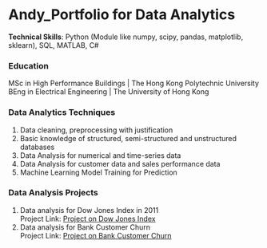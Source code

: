 # Andy_Portfolio for Data Analytics
**Technical Skills**: Python (Module like numpy, scipy, pandas, matplotlib, sklearn), SQL, MATLAB, C# <br/>

### Education
MSc in High Performance Buildings | The Hong Kong Polytechnic University <br/>
BEng in Electrical Engineering | The University of Hong Kong

### Data Analytics Techniques 
1. Data cleaning, preprocessing with justification
2. Basic knowledge of structured, semi-structured and unstructured databases
3. Data Analysis for numerical and time-series data
4. Data Analysis for customer data and sales performance data
5. Machine Learning Model Training for Prediction

### Data Analysis Projects
1. Data analysis for Dow Jones Index in 2011 <br/>
Project Link: [Project on Dow Jones Index](https://github.com/Andychan123456/Andy_Portfolio/blob/main/Dow_Jones_Index/Data_Analysis_Report.md)
2. Data analysis for Bank Customer Churn <br/>
Project Link: [Project on Bank Customer Churn](https://github.com/Andychan123456/Andy_Portfolio/blob/main/Bank_Customer_Churn/Data_Analysis_Report.md)
